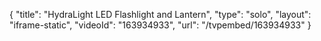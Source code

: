 {
    "title": "HydraLight LED Flashlight and Lantern",
    "type": "solo",
    "layout": "iframe-static",
    "videoId": "163934933",
    "url": "\/tvpembed\/163934933"
}